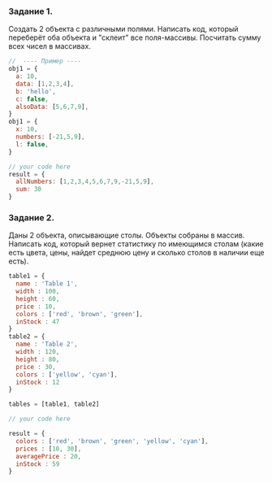### Задание 1.
Создать 2 объекта с различными полями. Написать код, который переберёт оба объекта и "склеит" все поля-массивы.
Посчитать сумму всех чисел в массивах.

```js
//  ---- Пример ----
obj1 = {
  a: 10,
  data: [1,2,3,4],
  b: 'hello',
  c: false,
  alsoData: [5,6,7,9],
}
obj1 = {
  x: 10,
  numbers: [-21,5,9],
  l: false,
}

// your code here
result = {
  allNumbers: [1,2,3,4,5,6,7,9,-21,5,9],
  sum: 30
}
```

### Задание 2.
Даны 2 объекта, описывающие столы. Объекты собраны в массив.<br/>
Написать код, который вернет статистику по имеющимся столам (какие есть цвета, цены, найдет среднюю цену и сколько столов в наличии еще есть).

```js
table1 = {
  name : 'Table 1',
  width : 100,
  height : 60,
  price : 10,
  colors : ['red', 'brown', 'green'],
  inStock : 47
}
table2 = {
  name : 'Table 2',
  width : 120,
  height : 80,
  price : 30,
  colors : ['yellow', 'cyan'],
  inStock : 12
}

tables = [table1, table2]

// your code here

result = {
  colors : ['red', 'brown', 'green', 'yellow', 'cyan'],
  prices : [10, 30],
  averagePrice : 20,
  inStock : 59
}
```
